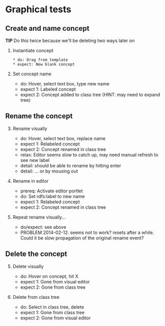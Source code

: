 # Graphical tests

## Create and name concept

**TIP** Do this twice because we'll be deleting two ways later on

1. Instantiate concept

       * do: Drag from template
       * expect: New blank concept

2. Set concept name

      * do: Hover, select text box, type new name
      * expect 1: Labeled concept
      * expect 2: Concept added to class tree (HINT: may need to expand tree)

## Rename the concept

3. Rename visually

      * do: Hover, select text box, replace name
      * expect 1: Relabeled concept
      * expect 2: Concept renamed in class tree
      * relax: Editor seems slow to catch up, may need manual refresh to see new label
      * detail: should be able to rename by hitting enter
      * detail: ... or by mousing out

4. Rename in editor

      * prereq: Activate editor portlet
      * do: Set rdfs:label to new name
      * expect 1: Relabeled concept
      * expect 2: Concept renamed in class tree

5. Repeat rename visually...

      * do/expect: see above
      * PROBLEM 2014-02-12: seems not to work? resets after a while. Could it be slow propagation of the original rename event?

## Delete the concept

5. Delete visually

     * do: Hover on concept, hit X
     * expect 1: Gone from visual editor
     * expect 2: Gone from class tree

6. Delete from class tree

     * do: Select in class tree, delete
     * expect 1: Gone from class tree
     * expect 2: Gone from visual editor

